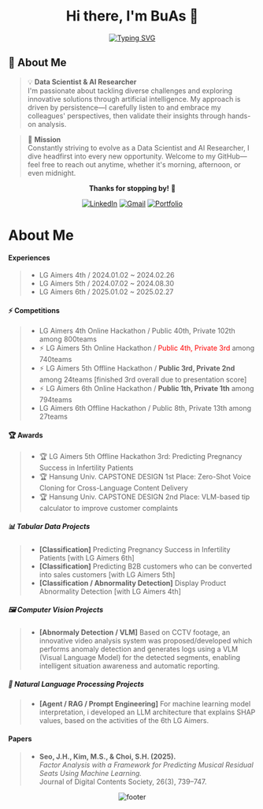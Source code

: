 <div align="center">

# Hi there, I'm BuAs 👋
[![Typing SVG](https://readme-typing-svg.herokuapp.com?font=Fira+Code&weight=600&size=24&duration=3000&pause=1000&color=36BCF7&center=true&vCenter=true&width=600&lines=Data+Scientist+%26+AI+Researcher;Passionate+about+AI+Innovation;Always+Ready+to+Explore+New+Challenges)](https://git.io/typing-svg)

</div>


## 🚀 About Me

> 💡 **Data Scientist & AI Researcher**  
> I'm passionate about tackling diverse challenges and exploring innovative solutions through artificial intelligence. My approach is driven by persistence—I carefully listen to and embrace my colleagues' perspectives, then validate their insights through hands-on analysis.

> 🎯 **Mission**  
> Constantly striving to evolve as a Data Scientist and AI Researcher, I dive headfirst into every new opportunity. Welcome to my GitHub—feel free to reach out anytime, whether it's morning, afternoon, or even midnight.

<div align="center">

**Thanks for stopping by!** 🌟

[![LinkedIn](https://img.shields.io/badge/LinkedIn-0077B5?style=for-the-badge&logo=linkedin&logoColor=white)](https://www.linkedin.com/in/junhyeok-seo-357476237/)
[![Gmail](https://img.shields.io/badge/Gmail-D14836?style=for-the-badge&logo=gmail&logoColor=white)](mailto:withop9974@gmail.com)
[![Portfolio](https://img.shields.io/badge/Portfolio-000000?style=for-the-badge&logo=About.me&logoColor=white)](your-portfolio-url)

</div>


# About Me
#### Experiences
> - LG Aimers 4th / 2024.01.02 ~ 2024.02.26
> - LG Aimers 5th / 2024.07.02 ~ 2024.08.30
> - LG Aimers 6th / 2025.01.02 ~ 2025.02.27
#### ⚡ Competitions
> - LG Aimers 4th Online Hackathon / Public 40th, Private 102th among 800teams
> - ⚡ LG Aimers 5th Online Hackathon / <font color="red">Public 4th, Private 3rd</font> among 740teams
> - ⚡ LG Aimers 5th Offline Hackathon / **Public 3rd, Private 2nd** among 24teams [finished 3rd overall due to presentation score]
> - ⚡ LG Aimers 6th Online Hackathon / **Public 1th, Private 1th** among 794teams
> - LG Aimers 6th Offline Hackathon / Public 8th, Private 13th among 27teams
#### 🏆 Awards
> - 🏆 LG Aimers 5th Offline Hackathon 3rd: Predicting Pregnancy Success in Infertility Patients
> - 🏆 Hansung Univ. CAPSTONE DESIGN 1st Place: Zero-Shot Voice Cloning for Cross-Language Content Delivery
> - 🏆 Hansung Univ. CAPSTONE DESIGN 2nd Place: VLM-based tip calculator to improve customer complaints
##### 📊 Tabular Data Projects
> - **[Classification]** Predicting Pregnancy Success in Infertility Patients [with LG Aimers 6th]
> - **[Classification]** Predicting B2B customers who can be converted into sales customers [with LG Aimers 5th]
> - **[Classification / Abnormality Detection]** Display Product Abnormality Detection [with LG Aimers 4th]
##### 🖼️ Computer Vision Projects
> - **[Abnormaly Detection / VLM]** Based on CCTV footage, an innovative video analysis system was proposed/developed which performs anomaly detection and generates logs using a VLM (Visual Language Model) for the detected segments, enabling intelligent situation awareness and automatic reporting.
##### 📝 Natural Language Processing Projects
> - **[Agent / RAG / Prompt Engineering]** For machine learning model interpretation, i developed an LLM architecture that explains SHAP values, based on the activities of the 6th LG Aimers.


#### Papers
> - **Seo, J.H., Kim, M.S., & Choi, S.H. (2025).**  
>   *Factor Analysis with a Framework for Predicting Musical Residual Seats Using Machine Learning.*  
>   Journal of Digital Contents Society, 26(3), 739–747.

<div align="center">

![footer](https://capsule-render.vercel.app/api?type=waving&color=gradient&height=100&section=footer)

</div>
